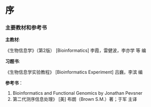 # 序


### 主要教材和参考书



**主教材**: 

《生物信息学》（第2版） [Bioinformatics] 李霞，雷健波，李亦学 等 编 

**习题书**:

《生物信息学实验教程》 [Bioinformatics Experiment] 吕巍，李滨 编 


**参考书**： 
1. Bioinformatics and Functional Genomics by Jonathan Pevsner 
2. 第二代测序信息处理》 [美] 布朗（Brown S.M.）著；于军 主译 
